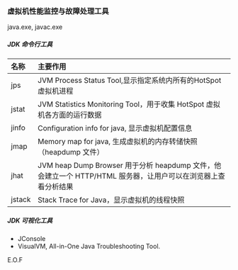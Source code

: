 ### 虚拟机性能监控与故障处理工具

java.exe, javac.exe

##### JDK 命令行工具

| 名称 | 主要作用     |
| :------------- | :------------- |
| jps       | JVM Process Status Tool,显示指定系统内所有的HotSpot虚拟机进程 |
| jstat     | JVM Statistics Monitoring Tool，用于收集 HotSpot 虚拟机各方面的运行数据 |
| jinfo     | Configuration info for java, 显示虚拟机配置信息 |
| jmap      | Memory map for java, 生成虚拟机的内存转储快照（heapdump 文件） |
| jhat      | JVM heap Dump Browser 用于分析 heapdump 文件，他会建立一个 HTTP/HTML 服务器，让用户可以在浏览器上查看分析结果 |
| jstack    | Stack Trace for Java，显示虚拟机的线程快照 |

##### JDK 可视化工具

* JConsole
* VisualVM, All-in-One Java Troubleshooting Tool.












E.O.F

